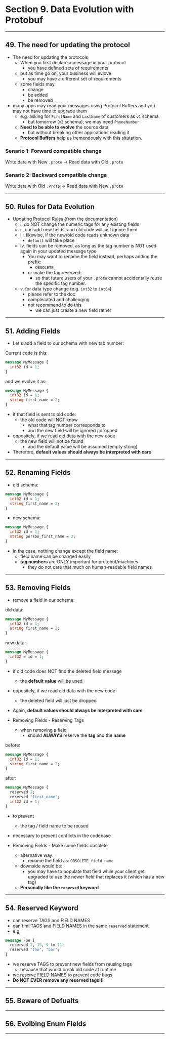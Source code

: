 # Section 9. Data Evolution with Protobuf

---

## 49. The need for updating the protocol

* The need for updating the protocols
  * When you first declare a message in your protocol
    * you have defined sets of requirements
  * but as time go on, your business will evlove
    * you may have a different set of requirements
  * some fields may
    * change
    * be added
    * be removed
* many apps may read your messages using Protocol Buffers and you may not have time to upgrade them
  * e.g. asking for `FirstName` and `LastName` of customers as `v1` schema
    * but tomorrow (`v2` schema), we may need `PhoneNumber`
  * **Need to be able to evolve** the source data
    * but without breaking other appications reading it
  * **Protocol Buffers** help us tremendously with this situtation.

### Senario 1: Forward compatible change

Write data with New `.proto` -> Read data with Old `.proto`

### Senario 2: Backward compatible change

Write data with Old `.Proto` -> Read data with New `.proto`

---

## 50. Rules for Data Evolution

* Updating Protocol Rules (from the documentation)
  * i. do NOT change the numeric tags for any existing fields
  * ii. can add new fields, and old code will just ignore them
  * iii. likewise, if the new/old code reads unknown data
    * `default` will take place
  * iv. fields can be removed, as long as the tag number is NOT used again in your updated message type
    * You may want to rename the field instead, perhaps adding the prefix:
      * `OBSOLETE_`
    * or make the tag reserved:
      * so that future users of your `.proto` cannot accidentally reuse the specific tag number.
  * v. for data type change (e.g. `int32` to `int64`)
    * please refer to the doc
    * complecated and challenging
    * not recommend to do this
      * we can just create a new field rather

---

## 51. Adding Fields

* Let's add a field to our schema with new tab number:

Current code is this:

```proto
message MyMessage {
  int32 id = 1;
}
```

and we evolve it as:

```proto
message MyMessage {
  int32 id = 1;
  string first_name = 2;
}
```

* if that field is sent to old code:
  * the old code will NOT know
    * what that tag number corresponds to
    * and the new field will be ignored / dropped
* oppositely, if we read old data with the new code
  * the new field will not be found
    * and the default value will be assumed (empty string)
* Therefore, **default values should always be interpreted with care**

---

## 52. Renaming Fields

* old schema:

```proto
message MyMessage {
  int32 id = 1;
  string first_name = 2;
}
```

* new schema:

```proto
message MyMessage {
  int32 id = 1;
  string person_first_name = 2;
}
```

* in ths case, nothing change except the field name:
  * field name can be changed easily
  * **tag numbers** are ONLY important for protobuf/machines
    * they do not care that much on human-readable field names

---

## 53. Removing Fields

* remove a field in our schema:

old data:

```proto
message MyMessage {
  int32 id = 1;
  string first_name = 2;
}
```

new data:

```proto
message MyMessage {
  int32 = id = 1;
}
```

* if old code does NOT find the deleted field message
  * the **default value** will be used
* oppositely, if we read old data with the new code
  * the deleted field will just be dropped
* Again, **default values should always be interpreted with care**

* Removing Fields - Reserving Tags
  * when removing a field
    * should **ALWAYS** reserve the **tag** and the **name**

before:

```proto
message MyMessage {
  int32 id = 1;
  string first_name = 2;
}
```

after:

```proto
message MyMessage {
  reserved 2;
  reserved "first_name";
  int32 id = 1;
}
```

* to prevent
  * the tag / field name to be reused
* necessary to prevent conflicts in the codebase

* Removing Fields - Make some fields obsolete
  * alternative way:
    * rename the field as: `OBSOLETE_field_name`
  * downside would be:
    * you may have to populate that field while your client get upgraded to use the newer field that replaces it (which has a new tag)
  * **Personally like the `reserved` keyword**

---

## 54. Reserved Keyword

* can reserve TAGS and FIELD NAMES
* can't mi TAGS and FIELD NAMES in the same `reserved` statement
* e.g.

```proto
message Foo {
  reserved 2, 15, 9 to 11;
  reserved "foo", "bar";
}
```

* we reserve TAGS to prevent new fields from reusing tags
  * because that would break old code at runtime
* we reserve FIELD NAMES to prevent code bugs
* **Do NOT EVER remove any reserved tags!!!**

---

## 55. Beware of Defualts

---

## 56. Evolbing Enum Fields

---
